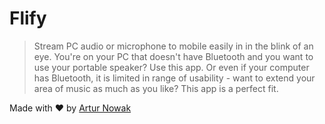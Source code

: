 # Flify
> Stream PC audio or microphone to mobile easily in in the blink of an eye. You're on your PC that doesn't have Bluetooth and you want to use your portable speaker? Use this app. Or even if your computer has Bluetooth, it is limited in range of usability - want to extend your area of music as much as you like? This app is a perfect fit.

Made with ❤️ by [Artur Nowak](https://github.com/Arciiix)
